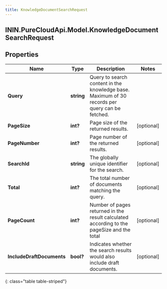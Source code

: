 ```yaml
---
title: KnowledgeDocumentSearchRequest
---
```

## ININ.PureCloudApi.Model.KnowledgeDocumentSearchRequest

## Properties

|Name | Type | Description | Notes|
|------------ | ------------- | ------------- | -------------|
| **Query** | **string** | Query to search content in the knowledge base. Maximum of 30 records per query can be fetched. | |
| **PageSize** | **int?** | Page size of the returned results. | [optional] |
| **PageNumber** | **int?** | Page number of the returned results. | [optional] |
| **SearchId** | **string** | The globally unique identifier for the search. | [optional] |
| **Total** | **int?** | The total number of documents matching the query. | [optional] |
| **PageCount** | **int?** | Number of pages returned in the result calculated according to the pageSize and the total | [optional] |
| **IncludeDraftDocuments** | **bool?** | Indicates whether the search results would also include draft documents. | [optional] |
{: class="table table-striped"}


